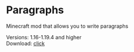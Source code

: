 # Paragraphs
Minecraft mod that allows you to write paragraphs

Versions: 1.16-1.19.4 and higher  
Download: [click](https://github.com/FurnyGo/Paragraphs/releases/download/v1.0/paragraphs-1.0.jar)
